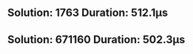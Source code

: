 Solution: 1763
Duration: 512.1µs
--------------------------
Solution: 671160
Duration: 502.3µs
--------------------------

